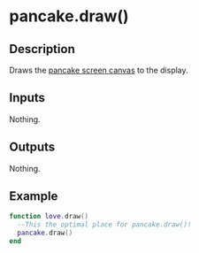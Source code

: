# pancake.draw()

## Description

Draws the [pancake screen canvas](http://mightypancake.games/#/documentation/topics/pancake_canvas) to the display.

## Inputs

Nothing.

## Outputs

Nothing.

## Example

```lua
function love.draw()
  --This the optimal place for pancake.draw()!
  pancake.draw()
end
```
